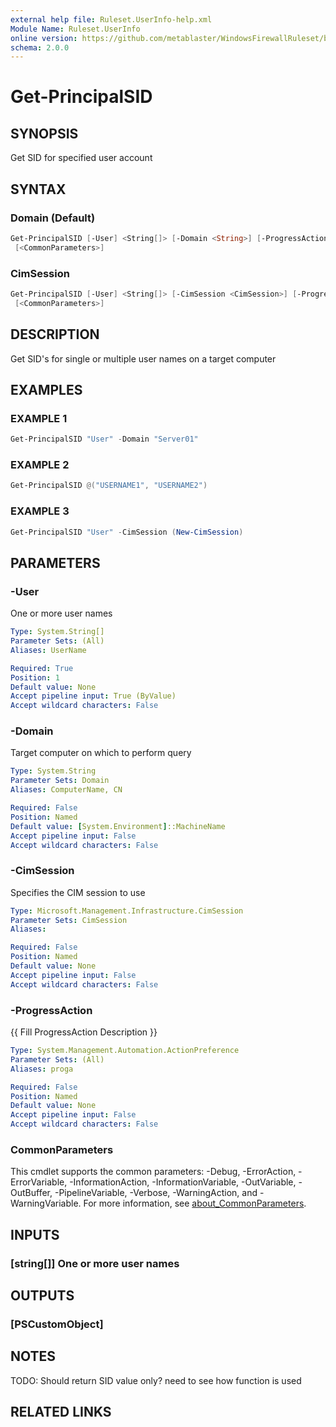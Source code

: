 ```yaml
---
external help file: Ruleset.UserInfo-help.xml
Module Name: Ruleset.UserInfo
online version: https://github.com/metablaster/WindowsFirewallRuleset/blob/master/Modules/Ruleset.UserInfo/Help/en-US/Get-PrincipalSID.md
schema: 2.0.0
---
```


# Get-PrincipalSID

## SYNOPSIS

Get SID for specified user account

## SYNTAX

### Domain (Default)

```powershell
Get-PrincipalSID [-User] <String[]> [-Domain <String>] [-ProgressAction <ActionPreference>]
 [<CommonParameters>]
```

### CimSession

```powershell
Get-PrincipalSID [-User] <String[]> [-CimSession <CimSession>] [-ProgressAction <ActionPreference>]
 [<CommonParameters>]
```

## DESCRIPTION

Get SID's for single or multiple user names on a target computer

## EXAMPLES

### EXAMPLE 1

```powershell
Get-PrincipalSID "User" -Domain "Server01"
```

### EXAMPLE 2

```powershell
Get-PrincipalSID @("USERNAME1", "USERNAME2")
```

### EXAMPLE 3

```powershell
Get-PrincipalSID "User" -CimSession (New-CimSession)
```

## PARAMETERS

### -User

One or more user names

```yaml
Type: System.String[]
Parameter Sets: (All)
Aliases: UserName

Required: True
Position: 1
Default value: None
Accept pipeline input: True (ByValue)
Accept wildcard characters: False
```

### -Domain

Target computer on which to perform query

```yaml
Type: System.String
Parameter Sets: Domain
Aliases: ComputerName, CN

Required: False
Position: Named
Default value: [System.Environment]::MachineName
Accept pipeline input: False
Accept wildcard characters: False
```

### -CimSession

Specifies the CIM session to use

```yaml
Type: Microsoft.Management.Infrastructure.CimSession
Parameter Sets: CimSession
Aliases:

Required: False
Position: Named
Default value: None
Accept pipeline input: False
Accept wildcard characters: False
```

### -ProgressAction

{{ Fill ProgressAction Description }}

```yaml
Type: System.Management.Automation.ActionPreference
Parameter Sets: (All)
Aliases: proga

Required: False
Position: Named
Default value: None
Accept pipeline input: False
Accept wildcard characters: False
```

### CommonParameters

This cmdlet supports the common parameters: -Debug, -ErrorAction, -ErrorVariable, -InformationAction, -InformationVariable, -OutVariable, -OutBuffer, -PipelineVariable, -Verbose, -WarningAction, and -WarningVariable. For more information, see [about_CommonParameters](http://go.microsoft.com/fwlink/?LinkID=113216).

## INPUTS

### [string[]] One or more user names

## OUTPUTS

### [PSCustomObject]

## NOTES

TODO: Should return SID value only?
need to see how function is used

## RELATED LINKS
